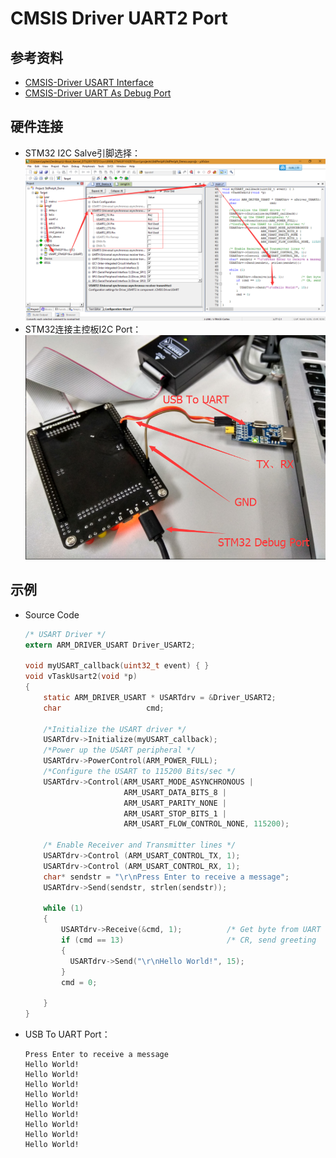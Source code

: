 # CMSIS Driver UART2 Port

## 参考资料

* [CMSIS-Driver USART Interface](http://www.keil.com/pack/doc/CMSIS/Driver/html/group__usart__interface__gr.html)
* [CMSIS-Driver UART As Debug Port](https://github.com/ZengjfOS/MiCONotes/blob/master/src/0008_STM32F103ZET6/src/013_CMSIS-Driver_UART_As_Debug_Port.md)

## 硬件连接

* STM32 I2C Salve引脚选择：  
  ![../img/CMSIS-Driver_RTE_UART2_Pin_Select.png](../img/CMSIS-Driver_RTE_UART2_Pin_Select.png)
* STM32连接主控板I2C Port：  
  ![../img/USB_2_UART_Connect_UART2.png](../img/USB_2_UART_Connect_UART2.png)

## 示例

* Source Code
  ```C
  /* USART Driver */
  extern ARM_DRIVER_USART Driver_USART2;
   
  void myUSART_callback(uint32_t event) { }
  void vTaskUsart2(void *p)
  {
      static ARM_DRIVER_USART * USARTdrv = &Driver_USART2;
      char                   cmd;
   
      /*Initialize the USART driver */
      USARTdrv->Initialize(myUSART_callback);
      /*Power up the USART peripheral */
      USARTdrv->PowerControl(ARM_POWER_FULL);
      /*Configure the USART to 115200 Bits/sec */
      USARTdrv->Control(ARM_USART_MODE_ASYNCHRONOUS |
                        ARM_USART_DATA_BITS_8 |
                        ARM_USART_PARITY_NONE |
                        ARM_USART_STOP_BITS_1 |
                        ARM_USART_FLOW_CONTROL_NONE, 115200);
       
      /* Enable Receiver and Transmitter lines */
      USARTdrv->Control (ARM_USART_CONTROL_TX, 1);
      USARTdrv->Control (ARM_USART_CONTROL_RX, 1);
      char* sendstr = "\r\nPress Enter to receive a message";
      USARTdrv->Send(sendstr, strlen(sendstr));
       
      while (1)
      {
          USARTdrv->Receive(&cmd, 1);          /* Get byte from UART */
          if (cmd == 13)                       /* CR, send greeting  */
          {
            USARTdrv->Send("\r\nHello World!", 15);
          }
          cmd = 0;
  
      }
  }
  ```
* USB To UART Port：
  ```shell
  Press Enter to receive a message
  Hello World!
  Hello World!
  Hello World!
  Hello World!
  Hello World!
  Hello World!
  Hello World!
  Hello World!
  Hello World!
  ```
